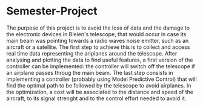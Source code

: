 # Semester-Project
The purpose of this project is to avoid the loss of data and the damage to the electronic devices in Bleien's telescope, that would occur in case its main beam was pointing towards a radio waves noise emitter, such as an aircraft or a satellite. 
The first step to achieve this is to collect and access real time data representing the ariplanes around the telescope. After analysing and plotting the data to find useful features, a first version of the controller can be implemented: the controller will switch off the telescope if an airplane passes throug the main beam.
The last step consists in implementing a controller (probably using Model Predictive Control) that will find the optimal path to be followed by the telescope to avoid airplanes. In the optimization, a cost will be associated to the distance and speed of the aircraft, to its signal strenght and to the control effort needed to avoid it.
